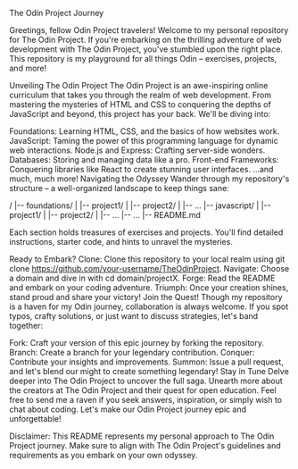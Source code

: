 The Odin Project Journey

Greetings, fellow Odin Project travelers!
Welcome to my personal repository for The Odin Project. If you're embarking on the thrilling adventure of web development with The Odin Project, you've stumbled upon the right place. This repository is my playground for all things Odin – exercises, projects, and more!

Unveiling The Odin Project
The Odin Project is an awe-inspiring online curriculum that takes you through the realm of web development. From mastering the mysteries of HTML and CSS to conquering the depths of JavaScript and beyond, this project has your back. We'll be diving into:

Foundations: Learning HTML, CSS, and the basics of how websites work.
JavaScript: Taming the power of this programming language for dynamic web interactions.
Node.js and Express: Crafting server-side wonders.
Databases: Storing and managing data like a pro.
Front-end Frameworks: Conquering libraries like React to create stunning user interfaces.
...and much, much more!
Navigating the Odyssey
Wander through my repository's structure – a well-organized landscape to keep things sane:

/
|-- foundations/
|   |-- project1/
|   |-- project2/
|   |-- ...
|-- javascript/
|   |-- project1/
|   |-- project2/
|   |-- ...
|-- ...
|-- README.md

Each section holds treasures of exercises and projects. You'll find detailed instructions, starter code, and hints to unravel the mysteries.

Ready to Embark?
Clone: Clone this repository to your local realm using git clone https://github.com/your-username/TheOdinProject.
Navigate: Choose a domain and dive in with cd domain/projectX.
Forge: Read the README and embark on your coding adventure.
Triumph: Once your creation shines, stand proud and share your victory!
Join the Quest!
Though my repository is a haven for my Odin journey, collaboration is always welcome. If you spot typos, crafty solutions, or just want to discuss strategies, let's band together:

Fork: Craft your version of this epic journey by forking the repository.
Branch: Create a branch for your legendary contribution.
Conquer: Contribute your insights and improvements.
Summon: Issue a pull request, and let's blend our might to create something legendary!
Stay in Tune
Delve deeper into The Odin Project to uncover the full saga.
Unearth more about the creators at The Odin Project and their quest for open education.
Feel free to send me a raven if you seek answers, inspiration, or simply wish to chat about coding. Let's make our Odin Project journey epic and unforgettable!

Disclaimer: This README represents my personal approach to The Odin Project journey. Make sure to align with The Odin Project's guidelines and requirements as you embark on your own odyssey.
